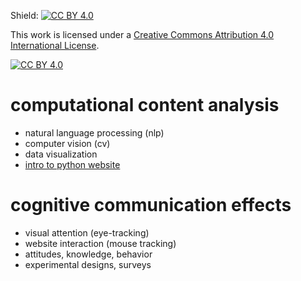 Shield: [![CC BY 4.0][cc-by-shield]][cc-by]

This work is licensed under a
[Creative Commons Attribution 4.0 International License][cc-by].

[![CC BY 4.0][cc-by-image]][cc-by]

[cc-by]: http://creativecommons.org/licenses/by/4.0/
[cc-by-image]: https://i.creativecommons.org/l/by/4.0/88x31.png
[cc-by-shield]: https://img.shields.io/badge/License-CC%20BY%204.0-lightgrey.svg

# computational content analysis

- natural language processing (nlp)
- computer vision (cv)
- data visualization
- [intro to python website](https://nils-holmberg.github.io/cca-cce/web/sfac-py/)

# cognitive communication effects

- visual attention (eye-tracking)
- website interaction (mouse tracking)
- attitudes, knowledge, behavior
- experimental designs, surveys









